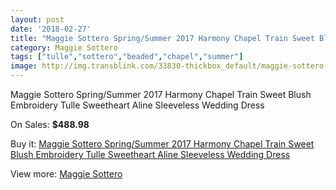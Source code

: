 ```yaml
---
layout: post
date: '2018-02-27'
title: "Maggie Sottero Spring/Summer 2017 Harmony Chapel Train Sweet Blush Embroidery Tulle Sweetheart Aline Sleeveless Wedding Dress"
category: Maggie Sottero
tags: ["tulle","sottero","beaded","chapel","summer"]
image: http://img.transblink.com/33830-thickbox_default/maggie-sottero-spring-summer-2017-harmony-chapel-train-sweet-blush-embroidery-tulle-sweetheart-aline-sleeveless-wedding-dress.jpg
---
```

Maggie Sottero Spring/Summer 2017 Harmony Chapel Train Sweet Blush Embroidery Tulle Sweetheart Aline Sleeveless Wedding Dress

On Sales: **$488.98**
<a href="https://www.transblink.com/en/maggie-sottero/11268-maggie-sottero-spring-summer-2017-harmony-chapel-train-sweet-blush-embroidery-tulle-sweetheart-aline-sleeveless-wedding-dress.html"><amp-img layout="responsive" width="600" height="600" src="//img.transblink.com/33830-thickbox_default/maggie-sottero-spring-summer-2017-harmony-chapel-train-sweet-blush-embroidery-tulle-sweetheart-aline-sleeveless-wedding-dress.jpg" alt="Maggie Sottero Spring/Summer 2017 Harmony Chapel Train Sweet Blush Embroidery Tulle Sweetheart Aline Sleeveless Wedding Dress 0" /></a>
<a href="https://www.transblink.com/en/maggie-sottero/11268-maggie-sottero-spring-summer-2017-harmony-chapel-train-sweet-blush-embroidery-tulle-sweetheart-aline-sleeveless-wedding-dress.html"><amp-img layout="responsive" width="600" height="600" src="//img.transblink.com/33835-thickbox_default/maggie-sottero-spring-summer-2017-harmony-chapel-train-sweet-blush-embroidery-tulle-sweetheart-aline-sleeveless-wedding-dress.jpg" alt="Maggie Sottero Spring/Summer 2017 Harmony Chapel Train Sweet Blush Embroidery Tulle Sweetheart Aline Sleeveless Wedding Dress 1" /></a>
<a href="https://www.transblink.com/en/maggie-sottero/11268-maggie-sottero-spring-summer-2017-harmony-chapel-train-sweet-blush-embroidery-tulle-sweetheart-aline-sleeveless-wedding-dress.html"><amp-img layout="responsive" width="600" height="600" src="//img.transblink.com/33834-thickbox_default/maggie-sottero-spring-summer-2017-harmony-chapel-train-sweet-blush-embroidery-tulle-sweetheart-aline-sleeveless-wedding-dress.jpg" alt="Maggie Sottero Spring/Summer 2017 Harmony Chapel Train Sweet Blush Embroidery Tulle Sweetheart Aline Sleeveless Wedding Dress 2" /></a>
<a href="https://www.transblink.com/en/maggie-sottero/11268-maggie-sottero-spring-summer-2017-harmony-chapel-train-sweet-blush-embroidery-tulle-sweetheart-aline-sleeveless-wedding-dress.html"><amp-img layout="responsive" width="600" height="600" src="//img.transblink.com/33833-thickbox_default/maggie-sottero-spring-summer-2017-harmony-chapel-train-sweet-blush-embroidery-tulle-sweetheart-aline-sleeveless-wedding-dress.jpg" alt="Maggie Sottero Spring/Summer 2017 Harmony Chapel Train Sweet Blush Embroidery Tulle Sweetheart Aline Sleeveless Wedding Dress 3" /></a>
<a href="https://www.transblink.com/en/maggie-sottero/11268-maggie-sottero-spring-summer-2017-harmony-chapel-train-sweet-blush-embroidery-tulle-sweetheart-aline-sleeveless-wedding-dress.html"><amp-img layout="responsive" width="600" height="600" src="//img.transblink.com/33832-thickbox_default/maggie-sottero-spring-summer-2017-harmony-chapel-train-sweet-blush-embroidery-tulle-sweetheart-aline-sleeveless-wedding-dress.jpg" alt="Maggie Sottero Spring/Summer 2017 Harmony Chapel Train Sweet Blush Embroidery Tulle Sweetheart Aline Sleeveless Wedding Dress 4" /></a>
<a href="https://www.transblink.com/en/maggie-sottero/11268-maggie-sottero-spring-summer-2017-harmony-chapel-train-sweet-blush-embroidery-tulle-sweetheart-aline-sleeveless-wedding-dress.html"><amp-img layout="responsive" width="600" height="600" src="//img.transblink.com/33831-thickbox_default/maggie-sottero-spring-summer-2017-harmony-chapel-train-sweet-blush-embroidery-tulle-sweetheart-aline-sleeveless-wedding-dress.jpg" alt="Maggie Sottero Spring/Summer 2017 Harmony Chapel Train Sweet Blush Embroidery Tulle Sweetheart Aline Sleeveless Wedding Dress 5" /></a>

Buy it: [Maggie Sottero Spring/Summer 2017 Harmony Chapel Train Sweet Blush Embroidery Tulle Sweetheart Aline Sleeveless Wedding Dress](https://www.transblink.com/en/maggie-sottero/11268-maggie-sottero-spring-summer-2017-harmony-chapel-train-sweet-blush-embroidery-tulle-sweetheart-aline-sleeveless-wedding-dress.html "Maggie Sottero Spring/Summer 2017 Harmony Chapel Train Sweet Blush Embroidery Tulle Sweetheart Aline Sleeveless Wedding Dress")

View more: [Maggie Sottero](https://www.transblink.com/en/78-maggie-sottero "Maggie Sottero")
